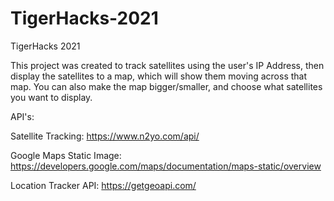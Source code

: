 # TigerHacks-2021
TigerHacks 2021 

This project was created to track satellites using the user's IP Address, then display the satellites to a map, which will
show them moving across that map. You can also make the map bigger/smaller, and choose what satellites you want to display.

API's: 

Satellite Tracking:
https://www.n2yo.com/api/

Google Maps Static Image:
https://developers.google.com/maps/documentation/maps-static/overview

Location Tracker API:
https://getgeoapi.com/
